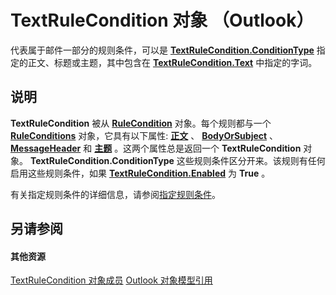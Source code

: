 
# TextRuleCondition 对象 （Outlook）

代表属于邮件一部分的规则条件，可以是  **[TextRuleCondition.ConditionType](2dbc7979-deae-fbb8-9def-8c906657024a.md)** 指定的正文、标题或主题，其中包含在 **[TextRuleCondition.Text](615f47e9-2c43-a473-33f6-46765ccd3903.md)** 中指定的字词。


## 说明

 **TextRuleCondition** 被从 **[RuleCondition](e03f91c2-2c08-b036-104a-d6246f28bc2d.md)** 对象。每个规则都与一个 **[RuleConditions](e8e9a05a-b36b-add2-b294-8cdc5a97e119.md)** 对象，它具有以下属性: **[正文](b962167e-b1d6-045c-79b7-0ba4c96b123c.md)** 、 **[BodyOrSubject](ced8a26a-9a54-d1f4-18f6-dd52a8203892.md)** 、 **[MessageHeader](311f8834-f12b-50db-1f0d-00d6ebed7e9d.md)** 和 **[主题](d6d51efb-9eec-0c07-ca8f-616791822f91.md)** 。这两个属性总是返回一个 **TextRuleCondition** 对象。 **TextRuleCondition.ConditionType** 这些规则条件区分开来。该规则有任何启用这些规则条件，如果 **[TextRuleCondition.Enabled](7027c22b-08fa-d1b0-f664-8c4a26722cbb.md)** 为 **True** 。

有关指定规则条件的详细信息，请参阅[指定规则条件](http://msdn.microsoft.com/library/812c131a-fe23-1b8b-5e2d-9459d7102630%28Office.15%29.aspx)。


## 另请参阅


#### 其他资源


[TextRuleCondition 对象成员](8430e335-3067-95b7-40dd-2bc5df5ee0fe.md)
[Outlook 对象模型引用](http://msdn.microsoft.com/library/73221b13-d8d8-99b8-3394-b95dbbfd5ddc%28Office.15%29.aspx)